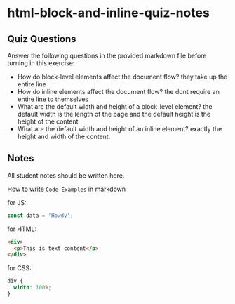 # html-block-and-inline-quiz-notes

## Quiz Questions

Answer the following questions in the provided markdown file before turning in this exercise:

- How do block-level elements affect the document flow?
  they take up the entire line
- How do inline elements affect the document flow?
  the dont require an entire line to themselves
- What are the default width and height of a block-level element?
  the default width is the length of the page and the default height is the height of the content
- What are the default width and height of an inline element?
  exactly the height and width of the content.

## Notes

All student notes should be written here.

How to write `Code Examples` in markdown

for JS:

```javascript
const data = 'Howdy';
```

for HTML:

```html
<div>
  <p>This is text content</p>
</div>
```

for CSS:

```css
div {
  width: 100%;
}
```
